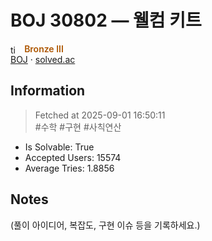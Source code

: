 # BOJ 30802 — 웰컴 키트  
<img src="https://d2gd6pc034wcta.cloudfront.net/tier/3.svg" alt="tier" style="height:1.05em; vertical-align:-0.2em; margin-right:0.25em;" /> <span style="color:#ad5600; font-weight:600">Bronze III</span> <br />
[BOJ](https://www.acmicpc.net/problem/30802) · [solved.ac](https://solved.ac/problems?page=1&query=30802)

## Information
> Fetched at 2025-09-01 16:50:11  
> #수학 #구현 #사칙연산

- Is Solvable: True
- Accepted Users: 15574
- Average Tries: 1.8856

## Notes
(풀이 아이디어, 복잡도, 구현 이슈 등을 기록하세요.)
